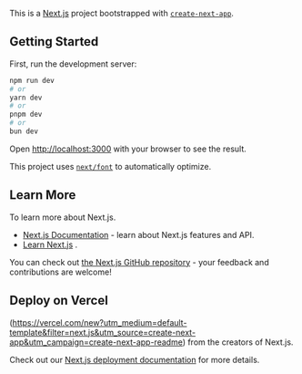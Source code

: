 This is a [Next.js](https://nextjs.org/) project bootstrapped with [`create-next-app`](https://github.com/vercel/next.js/tree/canary/packages/create-next-app).

## Getting Started

First, run the development server:

```bash
npm run dev
# or
yarn dev
# or
pnpm dev
# or
bun dev
```

Open [http://localhost:3000](http://localhost:3000) with your browser to see the result.

This project uses [`next/font`](https://nextjs.org/docs/basic-features/font-optimization) to automatically optimize.

## Learn More

To learn more about Next.js.

- [Next.js Documentation](https://nextjs.org/docs) - learn about Next.js features and API.
- [Learn Next.js](https://nextjs.org/learn) .

You can check out [the Next.js GitHub repository](https://github.com/vercel/next.js/) - your feedback and contributions are welcome!

## Deploy on Vercel

(https://vercel.com/new?utm_medium=default-template&filter=next.js&utm_source=create-next-app&utm_campaign=create-next-app-readme) from the creators of Next.js.

Check out our [Next.js deployment documentation](https://nextjs.org/docs/deployment) for more details.
